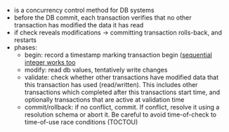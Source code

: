 - is a concurrency control method for DB systems
- before the DB commit, each transaction verifies that no other transaction has modified the data it has read
- if check reveals modifications → committing transaction rolls-back, and restarts
- phases:
	- begin: record a timestamp marking transaction begin ([sequential integer works too](https://github.com/waveaccounting/payroll/blob/main/db/schema.rb#L306)
	- modify: read db values, tentatively write changes
	- validate: check whether other transactions have modified data that this transaction has used (read/written). This includes other transactions which completed after this transactions start time, and optionally transactions that are active at validation time
	- commit/rollback: if no conflict, commit. If conflict, resolve it using a resolution schema or abort it. Be careful to avoid time-of-check to time-of-use race conditions (TOCTOU)